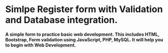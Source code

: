 # Simlpe Register form with Validation and Database integration.
#### A simple form to practice basic web development. This includes HTML, Bootstrap, Form validation using JavaScript, PHP, MySQL. It will help you to begin with Web Development. 
